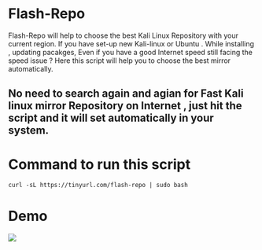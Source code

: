 # Flash-Repo
Flash-Repo will help to choose the best Kali Linux Repository with your current region. If you have set-up new Kali-linux or Ubuntu . While installing , updating pacakges, Even if you have a good Internet speed still facing the speed issue ?
Here this script will help you to choose the best mirror automatically. 

## No need to search again and agian for Fast Kali linux mirror Repository on Internet , just hit the script and it will set automatically in your system.

# Command to run this script 
```
curl -sL https://tinyurl.com/flash-repo | sudo bash  
```

# Demo 

![](https://github.com/raoshaab/Flash-Repo/blob/main/static/repo-1.gif)
